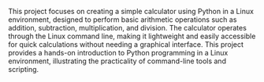 This project focuses on creating a simple calculator using Python in a Linux environment, designed to perform basic arithmetic operations such as addition, subtraction, multiplication, and division. The calculator operates through the Linux command line, making it lightweight and easily accessible for quick calculations without needing a graphical interface. 
This project provides a hands-on introduction to Python programming in a Linux environment, illustrating the practicality of command-line tools and scripting.
